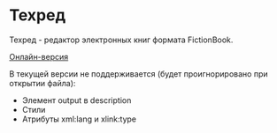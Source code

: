 # Техред
Техред - редактор электронных книг формата FictionBook.

[Онлайн-версия](https://5v37.github.io/techred/)

В текущей версии не поддерживается (будет проигнорировано при открытии файла):
- Элемент output в description
- Стили
- Атрибуты xml:lang и xlink:type

